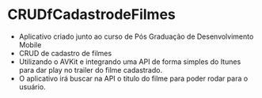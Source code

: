 # CRUDfCadastrodeFilmes

- Aplicativo criado junto ao curso de Pós Graduação de Desenvolvimento Mobile
- CRUD de cadastro de filmes
- Utilizando o AVKit e integrando uma API de forma simples do Itunes para dar play no trailer do filme cadastrado.
- O aplicativo irá buscar na API o titulo do filme para poder rodar para o usuário.

